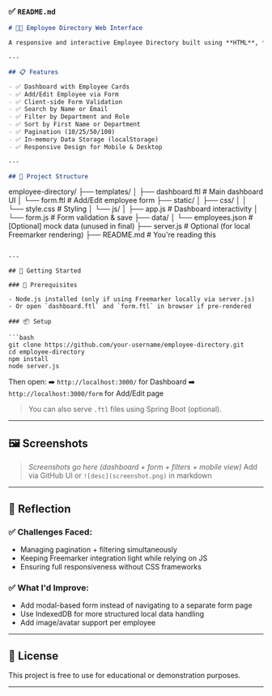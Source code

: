 ### ✅ `README.md`

```markdown
# 🧑‍💼 Employee Directory Web Interface

A responsive and interactive Employee Directory built using **HTML**, **CSS**, **Vanilla JavaScript**, and **Freemarker templates** (rendering shell only). This app is fully **frontend-only** and simulates data handling using **localStorage**, with no backend or APIs required.

---

## 📋 Features

- ✅ Dashboard with Employee Cards
- ✅ Add/Edit Employee via Form
- ✅ Client-side Form Validation
- ✅ Search by Name or Email
- ✅ Filter by Department and Role
- ✅ Sort by First Name or Department
- ✅ Pagination (10/25/50/100)
- ✅ In-memory Data Storage (localStorage)
- ✅ Responsive Design for Mobile & Desktop

---

## 📁 Project Structure

```

employee-directory/
├── templates/
│   ├── dashboard.ftl         # Main dashboard UI
│   └── form.ftl              # Add/Edit employee form
├── static/
│   ├── css/
│   │   └── style.css         # Styling
│   └── js/
│       ├── app.js            # Dashboard interactivity
│       └── form.js           # Form validation & save
├── data/
│   └── employees.json        # \[Optional] mock data (unused in final)
├── server.js                 # Optional (for local Freemarker rendering)
├── README.md                 # You're reading this

````

---

## 🚀 Getting Started

### 🧱 Prerequisites

- Node.js installed (only if using Freemarker locally via server.js)
- Or open `dashboard.ftl` and `form.ftl` in browser if pre-rendered

### 📦 Setup

```bash
git clone https://github.com/your-username/employee-directory.git
cd employee-directory
npm install
node server.js
````

Then open:
➡️ `http://localhost:3000/` for Dashboard
➡️ `http://localhost:3000/form` for Add/Edit page

> You can also serve `.ftl` files using Spring Boot (optional).

---

## 🖼️ Screenshots

> *Screenshots go here (dashboard + form + filters + mobile view)*
> Add via GitHub UI or `![desc](screenshot.png)` in markdown

---

## 🤔 Reflection

### ✅ Challenges Faced:

* Managing pagination + filtering simultaneously
* Keeping Freemarker integration light while relying on JS
* Ensuring full responsiveness without CSS frameworks

### ✅ What I'd Improve:

* Add modal-based form instead of navigating to a separate form page
* Use IndexedDB for more structured local data handling
* Add image/avatar support per employee

---

## 📝 License

This project is free to use for educational or demonstration purposes.

---

